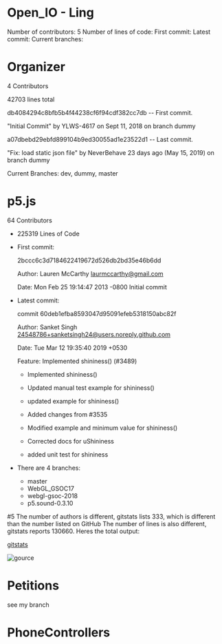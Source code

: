 # Open_IO - Ling
Number of contributors: 5
Number of lines of code: 
First commit: 
Latest commit: 
Current branches: 

# Organizer
4 Contributors

42703 lines total

db4084294c8bfb5b4f44238cf6f94cdf382cc7db -- First commit. 

"Initial Commit" by YLWS-4617 on Sept 11, 2018 on branch dummy

a07dbebd29ebfd899104b9ed30055ad1e23522d1 -- Last commit. 

"Fix: load static json file" by NeverBehave 23 days ago (May 15, 2019) on branch dummy

Current Branches: dev, dummy, master

# p5.js
64 Contributors
- 225319 Lines of Code
- First commit: 

	2bccc6c3d7184622419672d526db2bd35e46b6dd

	Author: Lauren McCarthy <laurmccarthy@gmail.com>

	Date:   Mon Feb 25 19:14:47 2013 -0800
    Initial commit  
- Latest commit: 

	commit 60deb1efba8593047d95091efeb5318150abc82f

	Author: Sanket Singh <24548786+sanketsingh24@users.noreply.github.com>
	
	Date:   Tue Mar 12 19:35:40 2019 +0530

	Feature: Implemented shininess() (#3489)

	* Implemented shininess()

	* Updated manual test example for shininess()

	* updated example for shininess()

	* Added changes from #3535

	* Modified example and minimum value for shininess()

	* Corrected docs for uShininess

	* added unit test for shininess

- There are 4 branches:
	- master
	- WebGL_GSOC17
	- webgl-gsoc-2018
	- p5.sound-0.3.10

#5 
The number of authors is different, gitstats lists 333, which is different than the number listed on GitHub
The number of lines is also different, gitstats reports 130660. 
Heres the total output:

[gitstats](https://github.com/shailpatels/oss-repo-template/blob/master/labs/lab-03/out/index.html)


![gource](gource.png)


# Petitions
see my branch

# PhoneControllers



